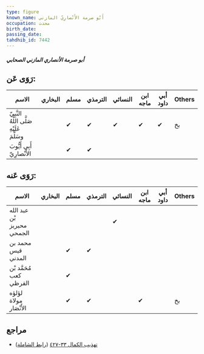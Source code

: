 ```yaml
---
type: figure
known_name: أَبُو صرمة الأَنْصارِيّ المازني
occupation: محدث
birth_date:
passing_date:
tahdhib_id: 7442
---
```

##### أبو صرمة الأنصاري المازني الصحابي

## رَوَى عَن:
| الاسم                                      | البخاري | مسلم | الترمذي | النسائي | ابن ماجه | أبي داود | Others |
| ------------------------------------------ | ------- | ---- | ------- | ------- | -------- | -------- | ------ |
| النَّبِيّ صَلَّى اللَّهُ عَلَيْهِ وسَلَّمَ |         | ✔    | ✔       | ✔       | ✔        | ✔        | بخ     |
| أَبِي أَيُّوبَ الأَنْصارِيّ                |         | ✔    | ✔       |         |          |          |        |
## رَوَى عَنه:
| الاسم                      | البخاري | مسلم | الترمذي | النسائي | ابن ماجه | أبي داود | Others |
| -------------------------- | ------- | ---- | ------- | ------- | -------- | -------- | ------ |
| عبد الله بْن محيريز الجمحي |         |      |         | ✔       |          |          |        |
| محمد بن قيس المدني         |         | ✔    | ✔       |         |          |          |        |
| مُحَمَّد بْن كعب القرظي    |         | ✔    |         |         |          |          |        |
| لؤلؤه مولاة الأَنْصَار     |         | ✔    | ✔       |         | ✔        |          | بخ     |
## مراجع
- [تهذيب الكمال ٣٣-٤٢٧](obsidian://open?vault=Tahdhib-al-Kamal&file=Figures/٧٤٤٢-أبو%20صرمة%20الأنصاري%20المازني%20الصحابي) ([رابط الشاملة](https://shamela.ws/book/3722/18098))